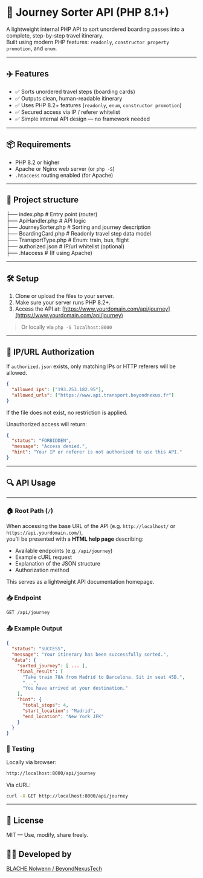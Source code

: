 # 🧭 Journey Sorter API (PHP 8.1+)

A lightweight internal PHP API to sort unordered boarding passes into a complete, step-by-step travel itinerary.  
Built using modern PHP features: `readonly`, `constructor property promotion`, and `enum`.

---

## ✈️ Features

- ✅ Sorts unordered travel steps (boarding cards)
- ✅ Outputs clean, human-readable itinerary
- ✅ Uses PHP 8.2+ features (`readonly`, `enum`, `constructor promotion`)
- ✅ Secured access via IP / referer whitelist
- ✅ Simple internal API design — no framework needed

---

## 📦 Requirements

- PHP 8.2 or higher
- Apache or Nginx web server (or `php -S`)
- `.htaccess` routing enabled (for Apache)

---

## 📁 Project structure

├── index.php # Entry point (router)
<br>
├── ApiHandler.php # API logic
<br>
├── JourneySorter.php # Sorting and journey description
<br>
├── BoardingCard.php # Readonly travel step data model
<br>
├── TransportType.php # Enum: train, bus, flight
<br>
├── authorized.json # IP/url whitelist (optional)
<br>
├── .htaccess # (If using Apache)

---

## 🛠 Setup

1. Clone or upload the files to your server.
2. Make sure your server runs PHP 8.2+.
3. Access the API at:
[https://www.yourdomain.com/api/journey](https://www.yourdomain.com/api/journey)
> Or locally via `php -S localhost:8000`

---

## 🔐 IP/URL Authorization

If `authorized.json` exists, only matching IPs or HTTP referers will be allowed.

```json
{
  "allowed_ips": ["193.253.182.95"],
  "allowed_urls": ["https://www.api.transport.beyondnexus.fr"]
}
```

If the file does not exist, no restriction is applied.

Unauthorized access will return:

```json
{
  "status": "FORBIDDEN",
  "message": "Access denied.",
  "hint": "Your IP or referer is not authorized to use this API."
}
```

---

## 🔍 API Usage

---

### 🏠 Root Path (`/`)

When accessing the base URL of the API (e.g. `http://localhost/` or `https://api.yourdomain.com/`),  
you'll be presented with a **HTML help page** describing:

- Available endpoints (e.g. `/api/journey`)
- Example cURL request
- Explanation of the JSON structure
- Authorization method

This serves as a lightweight API documentation homepage.

### 📥 Endpoint

```bash
GET /api/journey
```

### 📤 Example Output

```json
{
  "status": "SUCCESS",
  "message": "Your itinerary has been successfully sorted.",
  "data": {
    "sorted_journey": [ ... ],
    "final_result": [
      "Take train 78A from Madrid to Barcelona. Sit in seat 45B.",
      "...",
      "You have arrived at your destination."
    ],
    "hint": {
      "total_stops": 4,
      "start_location": "Madrid",
      "end_location": "New York JFK"
    }
  }
}
```

### 🧪 Testing

Locally via browser:

```bash
http://localhost:8000/api/journey
```

Via cURL:

```bash
curl -X GET http://localhost:8000/api/journey
```

---

## 📄 License

MIT — Use, modify, share freely.


## 👨‍💻 Developed by

[BLACHE Nolwenn / BeyondNexusTech](https://www.beyondnexus.fr)

